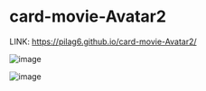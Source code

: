 # card-movie-Avatar2

LINK: 
https://pilag6.github.io/card-movie-Avatar2/

![image](https://user-images.githubusercontent.com/79191808/204296743-3995b9c1-3e4c-485a-b614-0b30ba402c74.png)

![image](https://user-images.githubusercontent.com/79191808/204296915-2aa14d38-e526-48a2-970d-1f8543333654.png)
